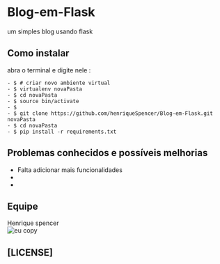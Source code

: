 # Blog-em-Flask
um simples blog usando flask

**Como instalar**
------------------
abra o terminal e digite nele :

	- $ # criar novo ambiente virtual
	- $ virtualenv novaPasta
	- $ cd novaPasta
	- $ source bin/activate
	- $
	- $ git clone https://github.com/henriqueSpencer/Blog-em-Flask.git novaPasta
	- $ cd novaPasta
	- $ pip install -r requirements.txt
	


**Problemas conhecidos e possíveis melhorias**
------------------

- Falta adicionar mais funcionalidades
-
- 

## Equipe
Henrique spencer<br/>
![eu copy](https://user-images.githubusercontent.com/19451652/30993612-2d93c5f6-a486-11e7-93ad-282acad1fb00.jpg)

 
## [LICENSE]
